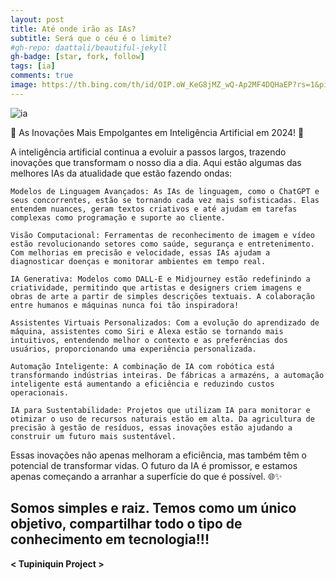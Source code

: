 ```yaml
---
layout: post
title: Até onde irão as IAs?
subtitle: Será que o céu é o limite?
#gh-repo: daattali/beautiful-jekyll
gh-badge: [star, fork, follow]
tags: [ia]
comments: true
image: https://th.bing.com/th/id/OIP.oW_KeG8jMZ_wQ-Ap2MF4DQHaEP?rs=1&pid=ImgDetMain
---
```


![ia](https://th.bing.com/th/id/OIP.oW_KeG8jMZ_wQ-Ap2MF4DQHaEP?rs=1&pid=ImgDetMain)

🌟 As Inovações Mais Empolgantes em Inteligência Artificial em 2024! 🌟

A inteligência artificial continua a evoluir a passos largos, trazendo inovações que transformam o nosso dia a dia. Aqui estão algumas das melhores IAs da atualidade que estão fazendo ondas:

    Modelos de Linguagem Avançados: As IAs de linguagem, como o ChatGPT e seus concorrentes, estão se tornando cada vez mais sofisticadas. Elas entendem nuances, geram textos criativos e até ajudam em tarefas complexas como programação e suporte ao cliente.

    Visão Computacional: Ferramentas de reconhecimento de imagem e vídeo estão revolucionando setores como saúde, segurança e entretenimento. Com melhorias em precisão e velocidade, essas IAs ajudam a diagnosticar doenças e monitorar ambientes em tempo real.

    IA Generativa: Modelos como DALL-E e Midjourney estão redefinindo a criatividade, permitindo que artistas e designers criem imagens e obras de arte a partir de simples descrições textuais. A colaboração entre humanos e máquinas nunca foi tão inspiradora!

    Assistentes Virtuais Personalizados: Com a evolução do aprendizado de máquina, assistentes como Siri e Alexa estão se tornando mais intuitivos, entendendo melhor o contexto e as preferências dos usuários, proporcionando uma experiência personalizada.

    Automação Inteligente: A combinação de IA com robótica está transformando indústrias inteiras. De fábricas a armazéns, a automação inteligente está aumentando a eficiência e reduzindo custos operacionais.

    IA para Sustentabilidade: Projetos que utilizam IA para monitorar e otimizar o uso de recursos naturais estão em alta. Da agricultura de precisão à gestão de resíduos, essas inovações estão ajudando a construir um futuro mais sustentável.

Essas inovações não apenas melhoram a eficiência, mas também têm o potencial de transformar vidas. O futuro da IA é promissor, e estamos apenas começando a arranhar a superfície do que é possível. 🌐✨

## Somos simples e raiz. Temos como um único objetivo, compartilhar todo o tipo de conhecimento em tecnologia!!!

**< Tupiniquin Project >**
